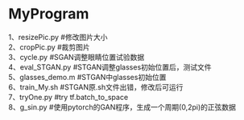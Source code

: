 # MyProgram
1、resizePic.py   #修改图片大小  
2、cropPic.py     #裁剪图片  
3、cycle.py       #SGAN调整眼睛位置试验数据  
4、eval_STGAN.py  #STGAN调整glasses初始位置后，测试文件  
5、glasses_demo.m #STGAN中glasses初始位置  
6、train_My.sh    #STGAN原.sh文件出错，修改后可运行  
7、tryOne.py      #try tf.batch_to_space  
8、g_sin.py       #使用pytorch的GAN程序，生成一个周期(0,2pi)的正弦数据  
